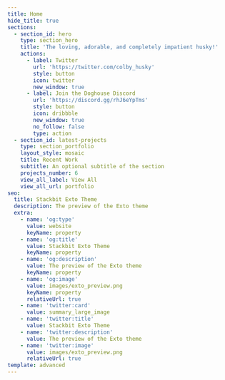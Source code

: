 ```yaml
---
title: Home
hide_title: true
sections:
  - section_id: hero
    type: section_hero
    title: 'The loving, adorable, and completely impatient husky!'
    actions:
      - label: Twitter
        url: 'https://twitter.com/colby_husky'
        style: button
        icon: twitter
        new_window: true
      - label: Join the Doghouse Discord
        url: 'https://discord.gg/rhJ6eYpTms'
        style: button
        icon: dribbble
        new_window: true
        no_follow: false
        type: action
  - section_id: latest-projects
    type: section_portfolio
    layout_style: mosaic
    title: Recent Work
    subtitle: An optional subtitle of the section
    projects_number: 6
    view_all_label: View All
    view_all_url: portfolio
seo:
  title: Stackbit Exto Theme
  description: The preview of the Exto theme
  extra:
    - name: 'og:type'
      value: website
      keyName: property
    - name: 'og:title'
      value: Stackbit Exto Theme
      keyName: property
    - name: 'og:description'
      value: The preview of the Exto theme
      keyName: property
    - name: 'og:image'
      value: images/exto_preview.png
      keyName: property
      relativeUrl: true
    - name: 'twitter:card'
      value: summary_large_image
    - name: 'twitter:title'
      value: Stackbit Exto Theme
    - name: 'twitter:description'
      value: The preview of the Exto theme
    - name: 'twitter:image'
      value: images/exto_preview.png
      relativeUrl: true
template: advanced
---
```

